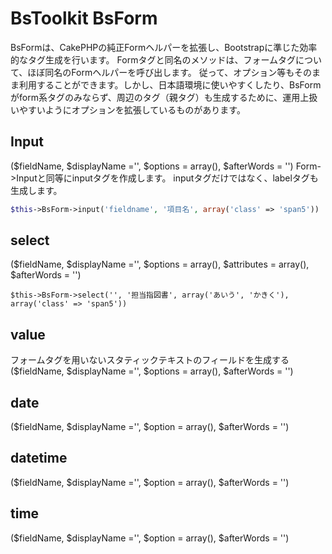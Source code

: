 BsToolkit BsForm
=================

BsFormは、CakePHPの純正Formヘルパーを拡張し、Bootstrapに準じた効率的なタグ生成を行います。
Formタグと同名のメソッドは、フォームタグについて、ほぼ同名のFormヘルパーを呼び出します。
従って、オプション等もそのまま利用することができます。しかし、日本語環境に使いやすくしたり、BsFormがform系タグのみならず、周辺のタグ（親タグ）も生成するために、運用上扱いやすいようにオプションを拡張しているものがあります。

Input
-----------------
($fieldName, $displayName ='', $options = array(), $afterWords = '')
Form->Inputと同等にinputタグを作成します。
inputタグだけではなく、labelタグも生成します。

```php
$this->BsForm->input('fieldname', '項目名', array('class' => 'span5'))
```


select
-----------------
($fieldName, $displayName ='', $options = array(), $attributes = array(), $afterWords = '')

```
$this->BsForm->select('', '担当指図書', array('あいう', 'かきく'), array('class' => 'span5'))
````


value
-----------------
フォームタグを用いないスタティックテキストのフィールドを生成する
($fieldName, $displayName ='', $options = array(), $afterWords = '')

date
-----------------
($fieldName, $displayName ='', $option = array(), $afterWords = '')

datetime
-----------------
($fieldName, $displayName ='', $option = array(), $afterWords = '')

time
-----------------
($fieldName, $displayName ='', $option = array(), $afterWords = '')